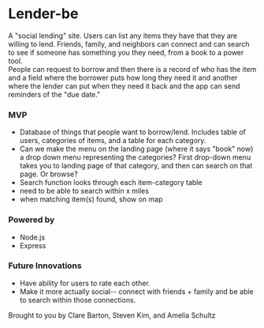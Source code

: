 <h1>Lender-be</h1>

A "social lending" site. Users can list any items they have that they are willing to lend. Friends, family, and neighbors can connect and  can search to see if someone has something you they need, from a book to a power tool. 
<br>
People can request to borrow and then there is a record of who has the item and a field where the borrower puts how long they need it and another where the lender can put when they need it back and the app can send reminders of the "due date." 
<br>

<h3>MVP</h3>
<ul>
  <li>Database of things that people want to borrow/lend. Includes table of users, categories of items, and a table for each category.   </li>
  <li>Can we make the menu on the landing page (where it says "book" now) a drop down menu representing the categories? First drop-down menu takes you to landing page of that category, and then can search on that page. Or browse?</li>
  <li>Search function looks through each item-category table </li>
  <li>need to be able to search within x miles</li>
  <li>when matching item(s) found, show on map</li>
</ul>

<h3>Powered by</h3>
<ul>
  <li>Node.js</li>
  <li>Express</li>
</ul>

<h3>Future Innovations</h3>
<ul>
  <li>Have ability for users to rate each other.</li>
  <li>Make it more actually social-- connect with friends + family and be able to search within those connections. </li>
</ul>

Brought to you by Clare Barton, Steven Kim, and Amelia Schultz
